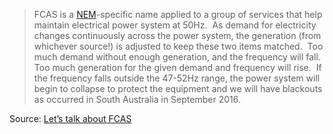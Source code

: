 >FCAS is a [NEM](NEM.md)-specific name applied to a group of services that help maintain electrical power system at 50Hz.  As demand for electricity changes continuously across the power system, the generation (from whichever source!) is adjusted to keep these two items matched.  Too much demand without enough generation, and the frequency will fall.  Too much generation for the given demand and frequency will rise.  If the frequency falls outside the 47-52Hz range, the power system will begin to collapse to protect the equipment and we will have blackouts as occurred in South Australia in September 2016.  


Source: [Let’s talk about FCAS](inbox/Let’s%20talk%20about%20FCAS.md)

